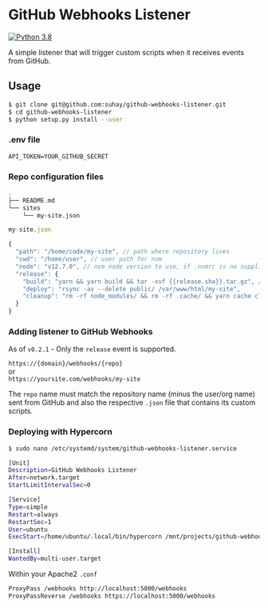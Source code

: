 # GitHub Webhooks Listener

[![Python 3.8](https://img.shields.io/badge/python-3.8-blue.svg)](https://www.python.org/downloads/release/python-380/)

A simple listener that will trigger custom scripts when it receives events from GitHub.

## Usage

```bash
$ git clone git@github.com:suhay/github-webhooks-listener.git
$ cd github-webhooks-listener
$ python setup.py install --user
```

### .env file

```
API_TOKEN=YOUR_GITHUB_SECRET
```

### Repo configuration files

```bash
.
├── README.md
└── sites
    └── my-site.json
```

```js
my-site.json

{
  "path": "/home/code/my-site", // path where repository lives
  "cwd": "/home/user", // user path for nvm
  "node": "v12.7.0", // nvm node version to use, if .nvmrc is no supplied
  "release": {
    "build": "yarn && yarn build && tar -xvf {{release.sha}}.tar.gz", // you may use handlebar notation to inject GitHub payload values into your steps
    "deploy": "rsync -av --delete public/ /var/www/html/my-site",
    "cleanup": "rm -rf node_modules/ && rm -rf .cache/ && yarn cache clean"
  }
}
```

### Adding listener to GitHub Webhooks

As of `v0.2.1` - Only the `release` event is supported.

`https://{domain}/webhooks/{repo}`  
or  
`https://yoursite.com/webhooks/my-site`

The `repo` name must match the repository name (minus the user/org name) sent from GitHub and also the respective `.json` file that contains its custom scripts.

### Deploying with Hypercorn

```bash
$ sudo nano /etc/systemd/system/github-webhooks-listener.service
```

```bash
[Unit]
Description=GitHub Webhooks Listener
After=network.target
StartLimitIntervalSec=0

[Service]
Type=simple
Restart=always
RestartSec=1
User=ubuntu
ExecStart=/home/ubuntu/.local/bin/hypercorn /mnt/projects/github-webhooks-listener/src/app --bind 127.0.0.1:5000

[Install]
WantedBy=multi-user.target
```

Within your Apache2 `.conf`

```bash
ProxyPass /webhooks http://localhost:5000/webhooks
ProxyPassReverse /webhooks https://localhost:5000/webhooks
```
